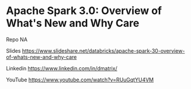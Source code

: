 
# Apache Spark 3.0: Overview of What's New and Why Care

Repo
NA

Slides
https://www.slideshare.net/databricks/apache-spark-30-overview-of-whats-new-and-why-care

Linkedin
https://www.linkedin.com/in/dmatrix/

YouTube
https://www.youtube.com/watch?v=RUuGqtYU4VM
